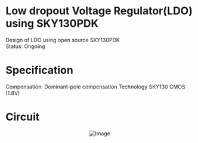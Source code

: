 # Low dropout Voltage Regulator(LDO) using SKY130PDK
Design of LDO using open source SKY130PDK <br>
Status: Ongoing

# Specification
Compensation: Dominant-pole compensation
Technology SKY130 CMOS (1.8V)

# Circuit

<p align="center">
  <img src="https://github.com/chennakeshavadasa/Low-dropout-Voltage-Regulator-LDO-using-SKY130PDK/assets/123294639/d4f22883-f5c4-4aad-ab2c-6c58d7421035" alt="Image">
</p>
